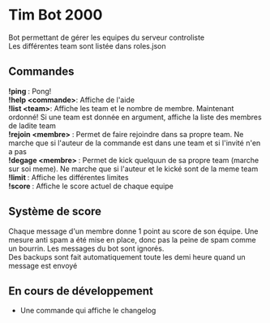 # Tim Bot 2000
Bot permettant de gérer les equipes du serveur controliste<br>
Les différentes team sont listée dans roles.json<br>

## Commandes
<b>!ping </b>: Pong!<br>
<b>!help \<commande\></b>: Affiche de l'aide<br>
<b>!list \<team\></b>: Affiche les team et le nombre de membre. Maintenant ordonné! Si une team est donnée en argument, affiche la liste des membres de ladite team<br>
<b>!rejoin \<membre\> </b>: Permet de faire rejoindre <membre> dans sa propre team. Ne marche que si l'auteur de la commande est dans une team et si l'invité n'en a pas<br>
<b>!degage \<membre\> </b>: Permet de kick quelquun de sa propre team (marche sur soi meme). Ne marche que si l'auteur et le kické sont de la meme team
<b>!limit </b>: Affiche les différentes limites<br>
<b>!score </b>: Affiche le score actuel de chaque equipe<br>

## Système de score
Chaque message d'un membre donne 1 point au score de son équipe. Une mesure anti spam a été mise en place, donc pas la peine de spam comme un bourrin. Les messages du bot sont ignorés.<br>
Des backups sont fait automatiquement toute les demi heure quand un message est envoyé
## En cours de développement
- Une commande qui affiche le changelog
